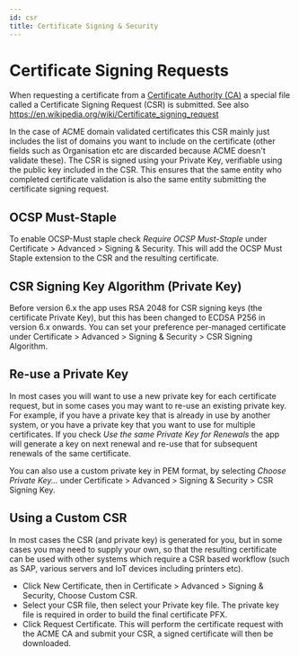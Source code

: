 ```yaml
---
id: csr
title: Certificate Signing & Security
---
```


# Certificate Signing Requests

When requesting a certificate from a [Certificate Authority (CA)](certificate-authorities.md) a special file called a Certificate Signing Request (CSR) is submitted. See also https://en.wikipedia.org/wiki/Certificate_signing_request

In the case of ACME domain validated certificates this CSR mainly just includes the list of domains you want to include on the certificate (other fields such as Organisation etc are discarded because ACME doesn't validate these). The CSR is signed using your Private Key, verifiable using the public key included in the CSR. This ensures that the same entity who completed certificate validation is also the same entity submitting the certificate signing request.

## OCSP Must-Staple
To enable OCSP-Must staple check *Require OCSP Must-Staple* under Certificate > Advanced > Signing & Security. This will add the OCSP Must Staple extension to the CSR and the resulting certificate.

## CSR Signing Key Algorithm (Private Key)
Before version 6.x the app uses RSA 2048 for CSR signing keys (the certificate Private Key), but this has been changed to ECDSA P256 in version 6.x onwards. You can set your preference per-managed certificate under Certificate > Advanced  > Signing & Security > CSR Signing Algorithm. 

## Re-use a Private Key
In most cases you will want to use a new private key for each certificate request, but in some cases you may want to re-use an existing private key. For example, if you have a private key that is already in use by another system, or you have a private key that you want to use for multiple certificates. If you check *Use the same Private Key for Renewals* the app will generate a key on next renewal and re-use that for subsequent renewals of the same certificate.

You can also use a custom private key in PEM format, by selecting *Choose Private Key...* under Certificate > Advanced > Signing & Security > CSR Signing Key.

## Using a Custom CSR
In most cases the CSR (and private key) is generated for you, but in some cases you may need to supply your own, so that the resulting certificate can be used with other systems which require a CSR based workflow (such as SAP, various servers and IoT devices including printers etc).

- Click New Certificate, then in Certificate > Advanced > Signing & Security, Choose Custom CSR.
- Select your CSR file, then select your Private key file. The private key file is required in order to build the final certificate PFX.
- Click Request Certificate. This will perform the certificate request with the ACME CA and submit your CSR, a signed certificate will then be downloaded. 